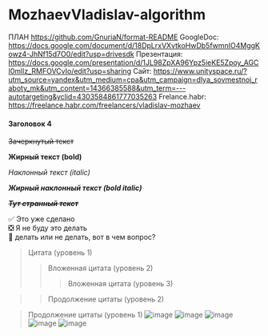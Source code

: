 # MozhaevVladislav-algorithm
ПЛАН https://github.com/GnuriaN/format-README
GoogleDoc: https://docs.google.com/document/d/18DpLrxVXvtkoHwDb5fwmnIO4MggKowz4-JhNf15d7O0/edit?usp=drivesdk
Презентация: https://docs.google.com/presentation/d/1JL98ZpXA96Ypz5ieKE5Zpoy_AGCI0mllz_RMFOVCvIo/edit?usp=sharing
Сайт: https://www.unityspace.ru/?utm_source=yandex&utm_medium=cpa&utm_campaign=dlya_sovmestnoj_raboty_mk&utm_content=14366385588&utm_term=---autotargeting&yclid=4303584861777035263
Frelance.habr: https://freelance.habr.com/freelancers/vladislav-mozhaev
#### Заголовок 4

~~Зачеркнутый текст~~

**Жирный текст (bold)**

*Наклонный текст (italic)*

___Жирный наклонный текст (bold italic)___

~~*__Тут странный текст__*~~

:white_check_mark: Это уже сделано    
:negative_squared_cross_mark: Я не буду это делать    
:black_square_button: делать или не делать, вот в чем вопрос?    
> Цитата (уровень 1)    
> > Вложенная цитата (уровень 2)    
> > > Вложенная цитата (уровень 3)    

> > Продолжение цитаты (уровень 2)    

> Продолжение цитаты (уровень 1)
![image](https://github.com/SirKonnor/MozhaevVladislav-algorithm/assets/144115654/ebc0a624-9631-4384-a03b-19a2f1e81175)
> ![image](https://github.com/SirKonnor/MozhaevVladislav-algorithm/assets/144115654/fa71a07b-4041-4929-880d-3a6c577ce820)
![image](https://github.com/SirKonnor/MozhaevVladislav-algorithm/assets/144115654/ee676488-8479-4659-aec8-53e60e04b0fe)
![image](https://github.com/SirKonnor/MozhaevVladislav-algorithm/assets/144115654/1890b1c9-5e59-40f8-b0ae-ba1b0b67a88b)
![image](https://github.com/SirKonnor/MozhaevVladislav-algorithm/assets/144115654/e83e943a-557f-4de7-805c-dbc2f9af979b)
